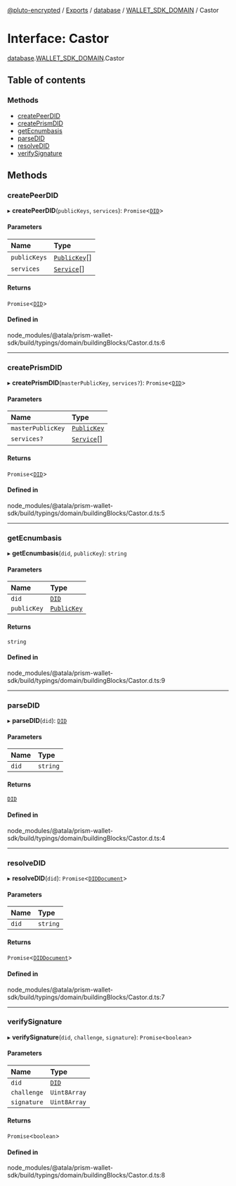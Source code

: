 [@pluto-encrypted](../README.md) / [Exports](../modules.md) / [database](../modules/database-1.md) / [WALLET\_SDK\_DOMAIN](../modules/database-1.WALLET_SDK_DOMAIN.md) / Castor

# Interface: Castor

[database](../modules/database-1.md).[WALLET\_SDK\_DOMAIN](../modules/database-1.WALLET_SDK_DOMAIN.md).Castor

## Table of contents

### Methods

- [createPeerDID](database-1.WALLET_SDK_DOMAIN.Castor.md#createpeerdid)
- [createPrismDID](database-1.WALLET_SDK_DOMAIN.Castor.md#createprismdid)
- [getEcnumbasis](database-1.WALLET_SDK_DOMAIN.Castor.md#getecnumbasis)
- [parseDID](database-1.WALLET_SDK_DOMAIN.Castor.md#parsedid)
- [resolveDID](database-1.WALLET_SDK_DOMAIN.Castor.md#resolvedid)
- [verifySignature](database-1.WALLET_SDK_DOMAIN.Castor.md#verifysignature)

## Methods

### createPeerDID

▸ **createPeerDID**(`publicKeys`, `services`): `Promise`\<[`DID`](../classes/database-1.WALLET_SDK_DOMAIN.DID.md)\>

#### Parameters

| Name | Type |
| :------ | :------ |
| `publicKeys` | [`PublicKey`](../classes/database-1.WALLET_SDK_DOMAIN.PublicKey.md)[] |
| `services` | [`Service`](../classes/database-1.WALLET_SDK_DOMAIN.Service.md)[] |

#### Returns

`Promise`\<[`DID`](../classes/database-1.WALLET_SDK_DOMAIN.DID.md)\>

#### Defined in

node_modules/@atala/prism-wallet-sdk/build/typings/domain/buildingBlocks/Castor.d.ts:6

___

### createPrismDID

▸ **createPrismDID**(`masterPublicKey`, `services?`): `Promise`\<[`DID`](../classes/database-1.WALLET_SDK_DOMAIN.DID.md)\>

#### Parameters

| Name | Type |
| :------ | :------ |
| `masterPublicKey` | [`PublicKey`](../classes/database-1.WALLET_SDK_DOMAIN.PublicKey.md) |
| `services?` | [`Service`](../classes/database-1.WALLET_SDK_DOMAIN.Service.md)[] |

#### Returns

`Promise`\<[`DID`](../classes/database-1.WALLET_SDK_DOMAIN.DID.md)\>

#### Defined in

node_modules/@atala/prism-wallet-sdk/build/typings/domain/buildingBlocks/Castor.d.ts:5

___

### getEcnumbasis

▸ **getEcnumbasis**(`did`, `publicKey`): `string`

#### Parameters

| Name | Type |
| :------ | :------ |
| `did` | [`DID`](../classes/database-1.WALLET_SDK_DOMAIN.DID.md) |
| `publicKey` | [`PublicKey`](../classes/database-1.WALLET_SDK_DOMAIN.PublicKey.md) |

#### Returns

`string`

#### Defined in

node_modules/@atala/prism-wallet-sdk/build/typings/domain/buildingBlocks/Castor.d.ts:9

___

### parseDID

▸ **parseDID**(`did`): [`DID`](../classes/database-1.WALLET_SDK_DOMAIN.DID.md)

#### Parameters

| Name | Type |
| :------ | :------ |
| `did` | `string` |

#### Returns

[`DID`](../classes/database-1.WALLET_SDK_DOMAIN.DID.md)

#### Defined in

node_modules/@atala/prism-wallet-sdk/build/typings/domain/buildingBlocks/Castor.d.ts:4

___

### resolveDID

▸ **resolveDID**(`did`): `Promise`\<[`DIDDocument`](../classes/database-1.WALLET_SDK_DOMAIN.DIDDocument.md)\>

#### Parameters

| Name | Type |
| :------ | :------ |
| `did` | `string` |

#### Returns

`Promise`\<[`DIDDocument`](../classes/database-1.WALLET_SDK_DOMAIN.DIDDocument.md)\>

#### Defined in

node_modules/@atala/prism-wallet-sdk/build/typings/domain/buildingBlocks/Castor.d.ts:7

___

### verifySignature

▸ **verifySignature**(`did`, `challenge`, `signature`): `Promise`\<`boolean`\>

#### Parameters

| Name | Type |
| :------ | :------ |
| `did` | [`DID`](../classes/database-1.WALLET_SDK_DOMAIN.DID.md) |
| `challenge` | `Uint8Array` |
| `signature` | `Uint8Array` |

#### Returns

`Promise`\<`boolean`\>

#### Defined in

node_modules/@atala/prism-wallet-sdk/build/typings/domain/buildingBlocks/Castor.d.ts:8
